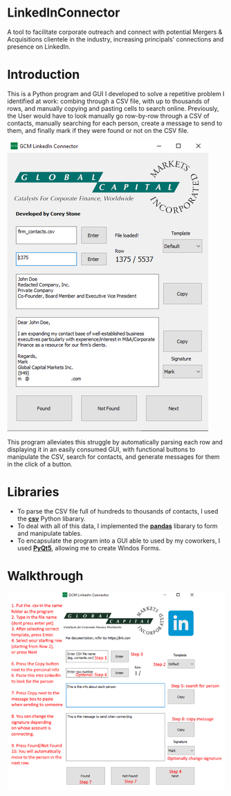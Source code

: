 # LinkedInConnector
A tool to facilitate corporate outreach and connect with potential Mergers &amp; Acquisitions clientele in the industry,
increasing principals' connections and presence on LinkedIn.


# Introduction
This is a Python program and GUI I developed to solve a repetitive problem I identified at work: combing through a CSV file,
with up to thousands of rows, and manually copying and pasting cells to search online. Previously, the User would have to 
look manually go row-by-row through a CSV of contacts, manually searching for each person, create a message to send to them,
and finally mark if they were found or not on the CSV file. 

![alt text](https://github.com/coreystone/LinkedInConnector/blob/master/RedactedPreview.PNG "")


This program alleviates this struggle by automatically parsing each row and displaying it in an easily consumed GUI,
with functional buttons to manipulate the CSV, search for contacts, and generate messages for them in the click of a button.


# Libraries
* To parse the CSV file full of hundreds to thousands of contacts, I used the [**csv**](https://docs.python.org/3/library/csv.html) Python libarary.
* To deal with all of this data, I implemented the [**pandas**](https://pandas.pydata.org/) libarary to form and manipulate tables.
* To encapsulate the program into a GUI able to used by my coworkers, I used [**PyQt5**](https://pypi.org/project/PyQt5/), allowing me to create Windos Forms.


# Walkthrough
![alt text](https://github.com/coreystone/LinkedInConnector/blob/master/Walkthrough.png "")
